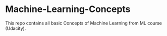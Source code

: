 # Machine-Learning-Concepts

This repo contains all basic Concepts of Machine Learning from ML course (Udacity). 
